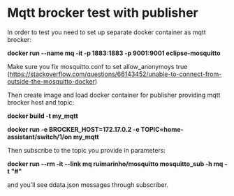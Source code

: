 # Mqtt brocker test with publisher

In order to test you need to set up separate docker container as mqtt brocker:


**docker run --name mq -it -p 1883:1883 -p 9001:9001  eclipse-mosquitto**

Make sure you fix mosquitto.conf to set allow_anonymoys true (https://stackoverflow.com/questions/66143452/unable-to-connect-from-outside-the-mosquitto-docker)

Then create image and load docker container for publisher providing mqtt brocker host and topic:


**docker build -t my_mqtt**

**docker run -e BROCKER_HOST=172.17.0.2 -e TOPIC=home-assistant/switch/1/on my_mqtt**

Then subscribe to the topic you provide in parameters:

**docker run --rm -it   --link mq   ruimarinho/mosquitto mosquitto_sub -h mq -t "#"**

and you'll see ddata.json messages through subscriber.
